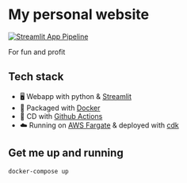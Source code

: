 # My personal website
[![Streamlit App Pipeline](https://github.com/RafaelAMello/rafaelathaydemello-website/actions/workflows/pipeline.yml/badge.svg?branch=main)](https://github.com/RafaelAMello/rafaelathaydemello-website/actions/workflows/pipeline.yml)

For fun and profit
## Tech stack
- 🖥️ Webapp with python & [Streamlit](https://streamlit.io/)
- 🔨 Packaged with [Docker](https://www.docker.com/)
- 👷 CD with [Github Actions](https://github.com/features/actions)
- ☁️ Running on [AWS Fargate](https://aws.amazon.com/fargate/) & deployed with [cdk](https://docs.aws.amazon.com/cdk/latest/guide/home.html)
## Get me up and running
```bash
docker-compose up
```

